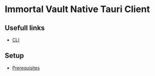 # Immortal Vault Native Tauri Client

## Usefull links

- [CLI](https://v2.tauri.app/reference/cli/)

## Setup

- [Prerequisites](https://v2.tauri.app/start/prerequisites/)
